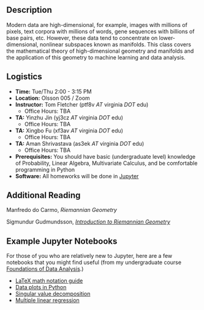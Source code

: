 ## Description

Modern data are high-dimensional, for example, images with millions of pixels,
text corpora with millions of words, gene sequences with billions of base pairs,
etc. However, these data tend to concentrate on lower-dimensional, nonlinear
subspaces known as manifolds. This class covers the mathematical theory of
high-dimensional geometry and manifolds and the application of this geometry to
machine learning and data analysis.

## Logistics

* **Time:** Tue/Thu 2:00 - 3:15 PM
* **Location:** Olsson 005 / Zoom
* **Instructor:** Tom Fletcher (ptf8v *AT* virginia *DOT* edu)
  - Office Hours: TBA
* **TA:** Yinzhu Jin (yj3cz *AT* virginia *DOT* edu)
  - Office Hours: TBA
* **TA:** Xingbo Fu (xf3av *AT* virginia *DOT* edu)
  - Office Hours: TBA
* **TA:** Aman Shrivastava (as3ek *AT* virginia *DOT* edu)
  - Office Hours: TBA
* **Prerequisites:** You should have basic (undergraduate level) knowledge of Probability, Linear Algebra, Multivariate Calculus, and be comfortable programming in Python
* **Software:** All homeworks will be done in [Jupyter](https://jupyter.org)

## Additional Reading

Manfredo do Carmo, *Riemannian Geometry*

Sigmundur Gudmundsson, [*Introduction to Riemannian Geometry*](http://www.matematik.lu.se/matematiklu/personal/sigma/Riemann.pdf)

## Example Jupyter Notebooks

For those of you who are relatively new to Jupyter, here are a few notebooks that you might find useful (from my undergraduate course [Foundations of Data Analysis](https://tomfletcher.github.io/FoDA/).)

* [LaTeX math notation guide](https://tomfletcher.github.io/FoDA/examples/MathNotationGuide.ipynb)
* [Data plots in Python](https://tomfletcher.github.io/FoDA/examples/SimpleDataPlots.ipynb)
* [Singular value decomposition](https://tomfletcher.github.io/FoDA/examples/SVD.ipynb)
* [Multiple linear regression](https://tomfletcher.github.io/FoDA/examples/MultipleLinearRegression.ipynb)
